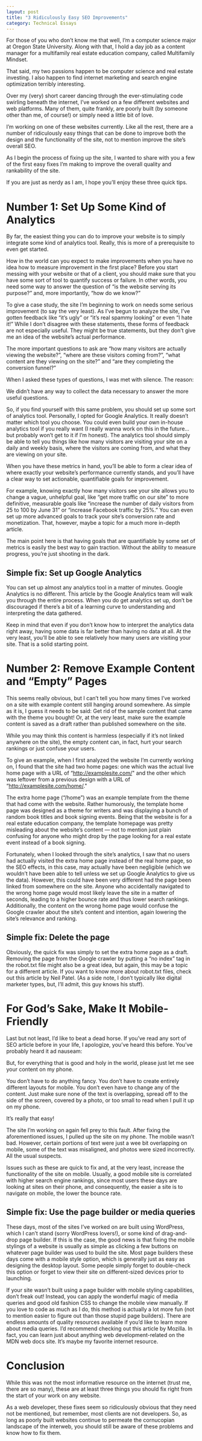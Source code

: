 ```yaml
---
layout: post 
title: "3 Ridiculously Easy SEO Improvements"
category: Technical Essays
---
```


For those of you who don’t know me that well, I’m a computer science major at Oregon State University. Along with that, I hold a day job as a content manager for a multifamily real estate education company, called Multifamily Mindset.

That said, my two passions happen to be computer science and real estate investing. I also happen to find internet marketing and search engine optimization terribly interesting.

Over my (very) short career dancing through the ever-stimulating code swirling beneath the internet, I’ve worked on a few different websites and web platforms. Many of them, quite frankly, are poorly built (by someone other than me, of course!) or simply need a little bit of love.

I’m working on one of these websites currently. Like all the rest, there are a number of ridiculously easy things that can be done to improve both the design and the functionality of the site, not to mention improve the site’s overall SEO.

As I begin the process of fixing up the site, I wanted to share with you a few of the first easy fixes I’m making to improve the overall quality and rankability of the site.

If you are just as nerdy as I am, I hope you’ll enjoy these three quick tips.

# Number 1: Set Up Some Kind of Analytics

By far, the easiest thing you can do to improve your website is to simply integrate some kind of analytics tool. Really, this is more of a prerequisite to even get started.

How in the world can you expect to make improvements when you have no idea how to measure improvement in the first place? Before you start messing with your website or that of a client, you should make sure that you have some sort of tool to quantify success or failure. In other words, you need some way to answer the question of “is the website serving its purpose?” and, more importantly, “how do we know?”

To give a case study, the site I’m beginning to work on needs some serious improvement (to say the very least). As I’ve begun to analyze the site, I’ve gotten feedback like “it’s ugly” or “it’s real spammy looking” or even “I hate it!” While I don’t disagree with these statements, these forms of feedback are not especially useful. They might be true statements, but they don’t give me an idea of the website’s actual performance.

The more important questions to ask are “how many visitors are actually viewing the website?”, “where are these visitors coming from?”, “what content are they viewing on the site?” and “are they completing the conversion funnel?”

When I asked these types of questions, I was met with silence. The reason:

We didn’t have any way to collect the data necessary to answer the more useful questions.

So, if you find yourself with this same problem, you should set up some sort of analytics tool. Personally, I opted for Google Analytics. It really doesn’t matter which tool you choose. You could even build your own in-house analytics tool if you really want (I really wanna work on this in the future… but probably won’t get to it if I’m honest). The analytics tool should simply be able to tell you things like how many visitors are visiting your site on a daily and weekly basis, where the visitors are coming from, and what they are viewing on your site.

When you have these metrics in hand, you’ll be able to form a clear idea of where exactly your website’s performance currently stands, and you’ll have a clear way to set actionable, quantifiable goals for improvement.

For example, knowing exactly how many visitors see your site allows you to change a vague, unhelpful goal, like “get more traffic on our site” to more definitive, measurable goals like “increase the number of daily visitors from 25 to 100 by June 31” or “increase Facebook traffic by 25%.” You can even set up more advanced goals to track your site’s conversion rate and monetization. That, however, maybe a topic for a much more in-depth article.

The main point here is that having goals that are quantifiable by some set of metrics is easily the best way to gain traction. Without the ability to measure progress, you’re just shooting in the dark.

## Simple fix: Set up Google Analytics

You can set up almost any analytics tool in a matter of minutes. Google Analytics is no different. This article by the Google Analytics team will walk you through the entire process. When you do get analytics set up, don’t be discouraged if there’s a bit of a learning curve to understanding and interpreting the data gathered.

Keep in mind that even if you don’t know how to interpret the analytics data right away, having some data is far better than having no data at all. At the very least, you’ll be able to see relatively how many users are visiting your site. That is a solid starting point.

# Number 2: Remove Example Content and “Empty” Pages

This seems really obvious, but I can’t tell you how many times I’ve worked on a site with example content still hanging around somewhere. As simple as it is, I guess it needs to be said: Get rid of the sample content that came with the theme you bought! Or, at the very least, make sure the example content is saved as a draft rather than published somewhere on the site.

While you may think this content is harmless (especially if it’s not linked anywhere on the site), the empty content can, in fact, hurt your search rankings or just confuse your users.

To give an example, when I first analyzed the website I’m currently working on, I found that the site had two home pages: one which was the actual live home page with a URL of “http://examplesite.com/" and the other which was leftover from a previous design with a URL of “http://examplesite.com/home/."

The extra home page (“/home”) was an example template from the theme that had come with the website. Rather humorously, the template home page was designed as a theme for writers and was displaying a bunch of random book titles and book signing events. Being that the website is for a real estate education company, the template homepage was pretty misleading about the website’s content — not to mention just plain confusing for anyone who might drop by the page looking for a real estate event instead of a book signing.

Fortunately, when I looked through the site’s analytics, I saw that no users had actually visited the extra home page instead of the real home page, so the SEO effects, in this case, may actually have been negligible (which we wouldn’t have been able to tell unless we set up Google Analytics to give us the data). However, this could have been very different had the page been linked from somewhere on the site. Anyone who accidentally navigated to the wrong home page would most likely leave the site in a matter of seconds, leading to a higher bounce rate and thus lower search rankings. Additionally, the content on the wrong home page would confuse the Google crawler about the site’s content and intention, again lowering the site’s relevance and ranking.

## Simple fix: Delete the page

Obviously, the quick fix was simply to set the extra home page as a draft. Removing the page from the Google crawler by putting a “no index” tag in the robot.txt file might also be a great idea, but again, this may be a topic for a different article. If you want to know more about robot.txt files, check out this article by Neil Patel. (As a side note, I don’t typically like digital marketer types, but, I’ll admit, this guy knows his stuff).

# For God’s Sake, Make It Mobile-Friendly

Last but not least, I’d like to beat a dead horse. If you’ve read any sort of SEO article before in your life, I apologize, you’ve heard this before. You’ve probably heard it ad nauseam:

But, for everything that is good and holy in the world, please just let me see your content on my phone.

You don’t have to do anything fancy. You don’t have to create entirely different layouts for mobile. You don’t even have to change any of the content. Just make sure none of the text is overlapping, spread off to the side of the screen, covered by a photo, or too small to read when I pull it up on my phone.

It’s really that easy!

The site I’m working on again fell prey to this fault. After fixing the aforementioned issues, I pulled up the site on my phone. The mobile wasn’t bad. However, certain portions of text were just a wee bit overlapping on mobile, some of the text was misaligned, and photos were sized incorrectly. All the usual suspects.

Issues such as these are quick to fix and, at the very least, increase the functionality of the site on mobile. Usually, a good mobile site is correlated with higher search engine rankings, since most users these days are looking at sites on their phone, and consequently, the easier a site is to navigate on mobile, the lower the bounce rate.

## Simple fix: Use the page builder or media queries

These days, most of the sites I’ve worked on are built using WordPress, which I can’t stand (sorry WordPress lovers!), or some kind of drag-and-drop page builder. If this is the case, the good news is that fixing the mobile stylings of a website is usually as simple as clicking a few buttons on whatever page builder was used to build the site. Most page builders these days come with a mobile style option, which is generally just as easy as designing the desktop layout. Some people simply forget to double-check this option or forget to view their site on different-sized devices prior to launching.

If your site wasn’t built using a page builder with mobile styling capabilities, don’t freak out! Instead, you can apply the wonderful magic of media queries and good old fashion CSS to change the mobile view manually. If you love to code as much as I do, this method is actually a lot more fun (not to mention easier to figure out than those stupid page builders). There are endless amounts of quality resources available if you’d like to learn more about media queries. I’d recommend checking out this article by Mozilla. In fact, you can learn just about anything web development-related on the MDN web docs site. It’s maybe my favorite internet resource.

# Conclusion
While this was not the most informative resource on the internet (trust me, there are so many), these are at least three things you should fix right from the start of your work on any website.

As a web developer, these fixes seem so ridiculously obvious that they need not be mentioned, but remember, most clients are not developers. So, as long as poorly built websites continue to permeate the cornucopian landscape of the interweb, you should still be aware of these problems and know how to fix them.